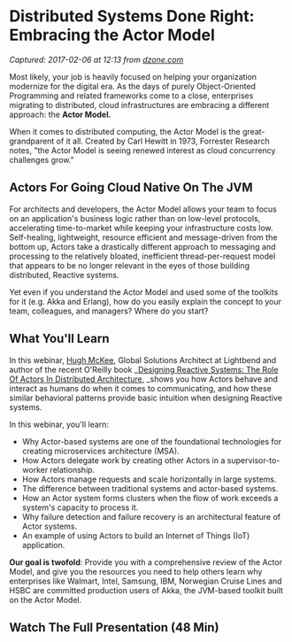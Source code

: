 # Distributed Systems Done Right: Embracing the Actor Model

_Captured: 2017-02-06 at 12:13 from [dzone.com](https://dzone.com/articles/distributed-systems-done-right-embracing-the-actor-model?edition=267884&utm_source=Daily%20Digest&utm_medium=email&utm_campaign=dd%202017-02-05)_

Most likely, your job is heavily focused on helping your organization modernize for the digital era. As the days of purely Object-Oriented Programming and related frameworks come to a close, enterprises migrating to distributed, cloud infrastructures are embracing a different approach: the **Actor Model.**

When it comes to distributed computing, the Actor Model is the great-grandparent of it all. Created by Carl Hewitt in 1973, Forrester Research notes, "the Actor Model is seeing renewed interest as cloud concurrency challenges grow."

## Actors For Going Cloud Native On The JVM

For architects and developers, the Actor Model allows your team to focus on an application's business logic rather than on low-level protocols, accelerating time-to-market while keeping your infrastructure costs low. Self-healing, lightweight, resource efficient and message-driven from the bottom up, Actors take a drastically different approach to messaging and processing to the relatively bloated, inefficient thread-per-request model that appears to be no longer relevant in the eyes of those building distributed, Reactive systems.

Yet even if you understand the Actor Model and used some of the toolkits for it (e.g. Akka and Erlang), how do you easily explain the concept to your team, colleagues, and managers? Where do you start?

## What You'll Learn

In this webinar, [Hugh McKee](http://twitter.com/mckeeh3), Global Solutions Architect at Lightbend and author of the recent O'Reilly book _[Designing Reactive Systems: The Role Of Actors In Distributed Architecture](https://info.lightbend.com/COLL-20XX-Designing-Reactive-Systems_RES-LP.html?lst=BL), _shows you how Actors behave and interact as humans do when it comes to communicating, and how these similar behavioral patterns provide basic intuition when designing Reactive systems.

In this webinar, you'll learn:

  * Why Actor-based systems are one of the foundational technologies for creating microservices architecture (MSA).
  * How Actors delegate work by creating other Actors in a supervisor-to-worker relationship.
  * How Actors manage requests and scale horizontally in large systems.
  * The difference between traditional systems and actor-based systems.
  * How an Actor system forms clusters when the flow of work exceeds a system's capacity to process it.
  * Why failure detection and failure recovery is an architectural feature of Actor systems.
  * An example of using Actors to build an Internet of Things (IoT) application.

**Our goal is twofold**: Provide you with a comprehensive review of the Actor Model, and give you the resources you need to help others learn why enterprises like Walmart, Intel, Samsung, IBM, Norwegian Cruise Lines and HSBC are committed production users of Akka, the JVM-based toolkit built on the Actor Model.

## Watch The Full Presentation (48 Min)
